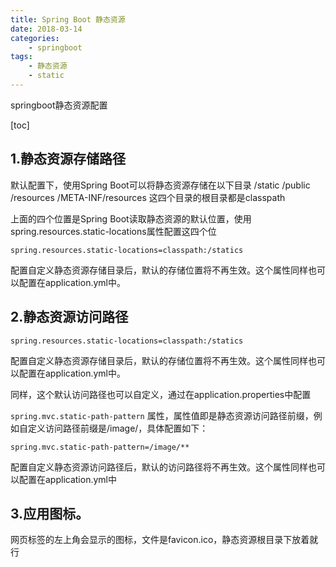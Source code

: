 ```yaml
---
title: Spring Boot 静态资源
date: 2018-03-14
categories:
    - springboot
tags: 
    - 静态资源
    - static
---
```



springboot静态资源配置

<!--more-->


[toc]
## 1.静态资源存储路径

默认配置下，使用Spring Boot可以将静态资源存储在以下目录
/static
/public
/resources
/META-INF/resources
这四个目录的根目录都是classpath

上面的四个位置是Spring Boot读取静态资源的默认位置，使用spring.resources.static-locations属性配置这四个位

```spring.resources.static-locations=classpath:/statics```

配置自定义静态资源存储目录后，默认的存储位置将不再生效。这个属性同样也可以配置在application.yml中。
## 2.静态资源访问路径

```spring.resources.static-locations=classpath:/statics```

配置自定义静态资源存储目录后，默认的存储位置将不再生效。这个属性同样也可以配置在application.yml中。

同样，这个默认访问路径也可以自定义，通过在application.properties中配置

```spring.mvc.static-path-pattern```
属性，属性值即是静态资源访问路径前缀，例如自定义访问路径前缀是/image/，具体配置如下：

```spring.mvc.static-path-pattern=/image/**```

配置自定义静态资源访问路径后，默认的访问路径将不再生效。这个属性同样也可以配置在application.yml中

## 3.应用图标。
网页标签的左上角会显示的图标，文件是favicon.ico，静态资源根目录下放着就行



